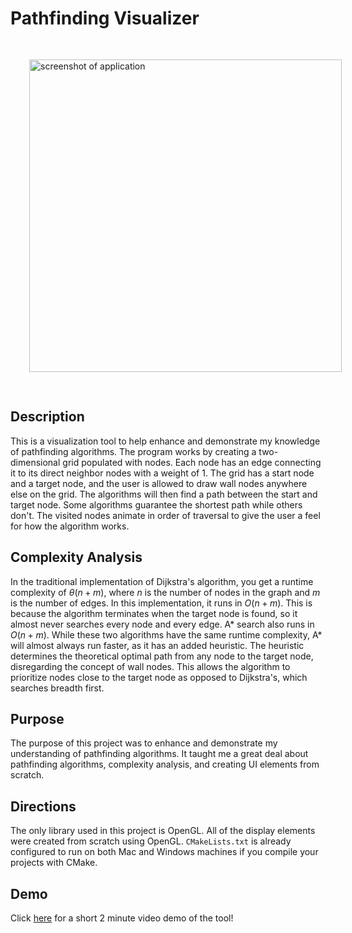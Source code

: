 # Pathfinding Visualizer

<img alt="screenshot of application" src="https://srodgers.w3.uvm.edu/cs120/pathfinding-images/sc2.png" style="width: 500px; margin: 30px;">

## Description
This is a visualization tool to help enhance and demonstrate my knowledge of pathfinding algorithms. The program works by creating a
two-dimensional grid populated with nodes. Each node has an edge connecting it to its
direct neighbor nodes with a weight of 1. The grid has a start node and a target node, and the user is allowed to draw
wall nodes anywhere else on the grid. The algorithms will then find a path between the start and 
target node. Some algorithms guarantee the shortest path while others don't. The visited nodes animate in order of traversal to give
the user a feel for how the algorithm works. 

## Complexity Analysis
In the traditional implementation of Dijkstra's algorithm, you get a runtime complexity of $\theta (n+m)$, where $n$ is the number of nodes in the 
graph and $m$ is the number of edges. In this implementation, it runs in $O(n+m)$. This is because the algorithm terminates when the target node
is found, so it almost never searches every node and every edge. A* search also runs in $O(n+m)$. While these two algorithms have the same
runtime complexity, A* will almost always run faster, as it has an added heuristic. The heuristic determines the theoretical optimal path from
any node to the target node, disregarding the concept of wall nodes. This allows the algorithm to prioritize nodes close to the target node as opposed
to Dijkstra's, which searches breadth first.

## Purpose
The purpose of this project was to enhance and demonstrate my understanding of pathfinding algorithms. It taught me a great deal about
pathfinding algorithms, complexity analysis, and creating UI elements from scratch.

## Directions
The only library used in this project is OpenGL. All of the display elements were created from scratch using OpenGL. `CMakeLists.txt`
is already configured to run on both Mac and Windows machines if you compile your projects with CMake.

## Demo
<p> Click <a href="https://youtu.be/NpZ87BABE80" target="_blank">here</a> for a short 2 minute video demo of the tool! </p>

